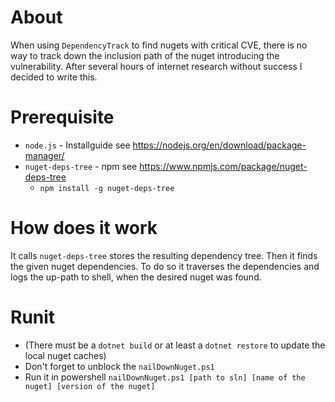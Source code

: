 # About

When using `DependencyTrack` to find nugets with critical CVE, there is no way to track down the inclusion path of the nuget introducing the vulnerability.
After several hours of internet research without success I decided to write this.

# Prerequisite

* `node.js` - Installguide see https://nodejs.org/en/download/package-manager/
* `nuget-deps-tree` - npm see https://www.npmjs.com/package/nuget-deps-tree
	* `npm install -g nuget-deps-tree`

# How does it work

It calls `nuget-deps-tree` stores the resulting dependency tree. Then it finds the given nuget dependencies. To do so it traverses the dependencies and logs the up-path to shell, when the desired nuget was found.

# Runit

* (There must be a `dotnet build` or at least a `dotnet restore` to update the local nuget caches)
* Don't forget to unblock the `nailDownNuget.ps1`
* Run it in powershell `nailDownNuget.ps1 [path to sln] [name of the nuget] [version of the nuget]`